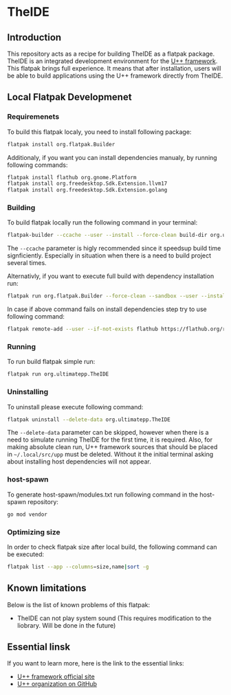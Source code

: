 # TheIDE

## Introduction

This repository acts as a recipe for building TheIDE as a flatpak package. TheIDE is an integrated development environment for the [U++ framework](https://www.ultimatepp.org/). This flatpak brings full experience. It means that after installation, users will be able to build applications using the U++ framework directly from TheIDE.

## Local Flatpak Developmenet

### Requiremenets

To build this flatpak localy, you need to install following package:
```bash
flatpak install org.flatpak.Builder
```

Additionaly, if you want you can install dependencies manualy, by running following commands:
```bash
flatpak install flathub org.gnome.Platform
flatpak install org.freedesktop.Sdk.Extension.llvm17
flatpak install org.freedesktop.Sdk.Extension.golang
```

### Building

To build flatpak locally run the following command in your terminal:
```bash
flatpak-builder --ccache --user --install --force-clean build-dir org.ultimatepp.TheIDE.yml
```

The `--ccache` parameter is higly recommended since it speedsup build time signficiently. Especially in situation when there is a need to build project several times.

Alternativly, if you want to execute full build with dependency installation run:
```bash
flatpak run org.flatpak.Builder --force-clean --sandbox --user --install --install-deps-from=flathub --ccache --mirror-screenshots-url=https://dl.flathub.org/repo/screenshots --repo=repo build-dir org.ultimatepp.TheIDE.yml
```

In case if above command fails on install dependencies step try to use following command:
```bash
flatpak remote-add --user --if-not-exists flathub https://flathub.org/repo/flathub.flatpakrepo
```

### Running

To run build flatpak simple run:
```bash
flatpak run org.ultimatepp.TheIDE
```

### Uninstalling

To uninstall please execute following command:
```bash
flatpak uninstall --delete-data org.ultimatepp.TheIDE
```

The `--delete-data` parameter can be skipped, however when there is a need to simulate running TheIDE for the first time, it is required. Also, for making absolute clean run, U++ framework sources that should be placed in `~/.local/src/upp` must be deleted. Without it the initial terminal asking about installing host dependencies will not appear.

### host-spawn

To generate host-spawn/modules.txt run following command in the host-spawn repository:
```bash
go mod vendor
```

### Optimizing size

In order to check flatpak size after local build, the following command can be executed:
```bash
flatpak list --app --columns=size,name|sort -g
```

## Known limitations

Below is the list of known problems of this flatpak:
- TheIDE can not play system sound (This requires modification to the liobrary. Will be done in the future)

## Essential linsk

If you want to learn more, here is the link to the essential links:
- [U++ framework official site](https://www.ultimatepp.org/)
- [U++ organization on GitHub](https://github.com/ultimatepp)
